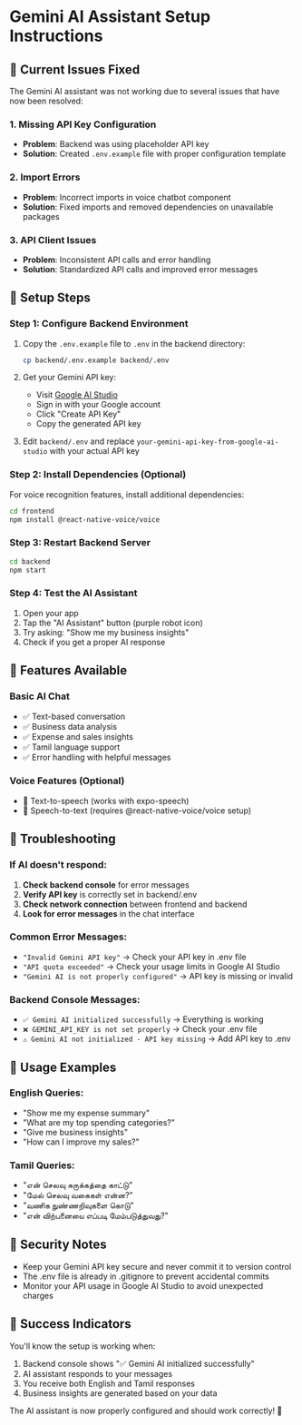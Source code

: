 # Gemini AI Assistant Setup Instructions

## 🚨 Current Issues Fixed

The Gemini AI assistant was not working due to several issues that have now been resolved:

### 1. **Missing API Key Configuration**
- **Problem**: Backend was using placeholder API key
- **Solution**: Created `.env.example` file with proper configuration template

### 2. **Import Errors**
- **Problem**: Incorrect imports in voice chatbot component
- **Solution**: Fixed imports and removed dependencies on unavailable packages

### 3. **API Client Issues**
- **Problem**: Inconsistent API calls and error handling
- **Solution**: Standardized API calls and improved error messages

## 🔧 Setup Steps

### Step 1: Configure Backend Environment
1. Copy the `.env.example` file to `.env` in the backend directory:
   ```bash
   cp backend/.env.example backend/.env
   ```

2. Get your Gemini API key:
   - Visit [Google AI Studio](https://makersuite.google.com/app/apikey)
   - Sign in with your Google account
   - Click "Create API Key"
   - Copy the generated API key

3. Edit `backend/.env` and replace `your-gemini-api-key-from-google-ai-studio` with your actual API key

### Step 2: Install Dependencies (Optional)
For voice recognition features, install additional dependencies:
```bash
cd frontend
npm install @react-native-voice/voice
```

### Step 3: Restart Backend Server
```bash
cd backend
npm start
```

### Step 4: Test the AI Assistant
1. Open your app
2. Tap the "AI Assistant" button (purple robot icon)
3. Try asking: "Show me my business insights"
4. Check if you get a proper AI response

## 🎯 Features Available

### Basic AI Chat
- ✅ Text-based conversation
- ✅ Business data analysis
- ✅ Expense and sales insights
- ✅ Tamil language support
- ✅ Error handling with helpful messages

### Voice Features (Optional)
- 🔄 Text-to-speech (works with expo-speech)
- 🔄 Speech-to-text (requires @react-native-voice/voice setup)

## 🐛 Troubleshooting

### If AI doesn't respond:
1. **Check backend console** for error messages
2. **Verify API key** is correctly set in backend/.env
3. **Check network connection** between frontend and backend
4. **Look for error messages** in the chat interface

### Common Error Messages:
- `"Invalid Gemini API key"` → Check your API key in .env file
- `"API quota exceeded"` → Check your usage limits in Google AI Studio
- `"Gemini AI is not properly configured"` → API key is missing or invalid

### Backend Console Messages:
- `✅ Gemini AI initialized successfully` → Everything is working
- `❌ GEMINI_API_KEY is not set properly` → Check your .env file
- `⚠️ Gemini AI not initialized - API key missing` → Add API key to .env

## 📱 Usage Examples

### English Queries:
- "Show me my expense summary"
- "What are my top spending categories?"
- "Give me business insights"
- "How can I improve my sales?"

### Tamil Queries:
- "என் செலவு சுருக்கத்தை காட்டு"
- "மேல் செலவு வகைகள் என்ன?"
- "வணிக நுண்ணறிவுகளை கொடு"
- "என் விற்பனையை எப்படி மேம்படுத்துவது?"

## 🔐 Security Notes

- Keep your Gemini API key secure and never commit it to version control
- The .env file is already in .gitignore to prevent accidental commits
- Monitor your API usage in Google AI Studio to avoid unexpected charges

## 🎉 Success Indicators

You'll know the setup is working when:
1. Backend console shows "✅ Gemini AI initialized successfully"
2. AI assistant responds to your messages
3. You receive both English and Tamil responses
4. Business insights are generated based on your data

The AI assistant is now properly configured and should work correctly! 🚀
